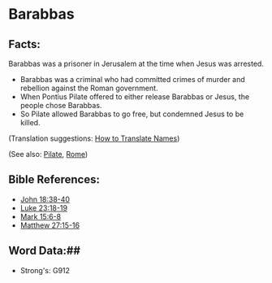 # Barabbas #

## Facts: ##

Barabbas was a prisoner in Jerusalem at the time when Jesus was arrested.

* Barabbas was a criminal who had committed crimes of murder and rebellion against the Roman government.
* When Pontius Pilate offered to either release Barabbas or Jesus, the people chose Barabbas.
* So Pilate allowed Barabbas to go free, but condemned Jesus to be killed.

(Translation suggestions: [How to Translate Names](rc://en/ta/man/translate/translate-names))

(See also: [Pilate](../other/pilate.md), [Rome](../other/rome.md))

## Bible References: ##

* [John 18:38-40](rc://en/tn/help/jhn/18/38)
* [Luke 23:18-19](rc://en/tn/help/luk/23/18)
* [Mark 15:6-8](rc://en/tn/help/mrk/15/06)
* [Matthew 27:15-16](rc://en/tn/help/mat/27/15)

## Word Data:##

* Strong's: G912

